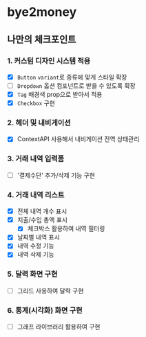 # bye2money

## 나만의 체크포인트

### 1. 커스텀 디자인 시스템 적용

- [x] `Button` `variant`로 종류에 맞게 스타일 확장
- [ ] `Dropdown` 옵션 컴포넌트로 받을 수 있도록 확장
- [x] `Tag` 배경색 prop으로 받아서 적용
- [x] `Checkbox` 구현

### 2. 헤더 및 내비게이션

- [x] ContextAPI 사용해서 내비게이션 전역 상태관리

### 3. 거래 내역 입력폼

- [ ] '결제수단' 추가/삭제 기능 구현

### 4. 거래 내역 리스트

- [x] 전체 내역 개수 표시
- [x] 지출/수입 총액 표시
  - [x] 체크박스 활용하여 내역 필터링
- [x] 날짜별 내역 표시
- [x] 내역 수정 기능
- [x] 내역 삭제 기능

### 5. 달력 화면 구현

- [ ] 그리드 사용하여 달력 구현

### 6. 통계(시각화) 화면 구현

- [ ] 그래프 라이브러리 활용하여 구현
